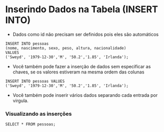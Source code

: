 # Inserindo Dados na Tabela (INSERT INTO)

- Dados como id não precisam ser definidos pois eles são automáticos

```mysql
INSERT INTO pessoas
(nome, nascimento, sexo, peso, altura, nacionalidade)
VALUES
('Sweyd', '1979-12-30','M', '50.2','1.85', 'Irlanda');
```

- Você também pode fazer a inserção de dados sem especificar as chaves, se os valores estiveram na mesma ordem das colunas

```mysql
INSERT INTO pessoas VALUES
('Sweyd', '1979-12-30','M', '50.2','1.85', 'Irlanda');
```

- Você também pode inserir vários dados separando cada entrada por virgula.

### Visualizando as inserções

```mysql
SELECT * FROM pessoas;
```